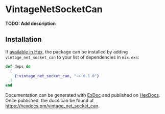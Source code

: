 # VintageNetSocketCan

**TODO: Add description**

## Installation

If [available in Hex](https://hex.pm/docs/publish), the package can be installed
by adding `vintage_net_socket_can` to your list of dependencies in `mix.exs`:

```elixir
def deps do
  [
    {:vintage_net_socket_can, "~> 0.1.0"}
  ]
end
```

Documentation can be generated with [ExDoc](https://github.com/elixir-lang/ex_doc)
and published on [HexDocs](https://hexdocs.pm). Once published, the docs can
be found at <https://hexdocs.pm/vintage_net_socket_can>.

